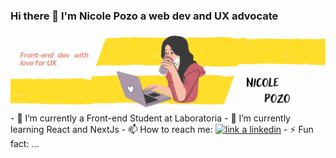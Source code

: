 ### Hi there 👋 I'm Nicole Pozo a web dev and UX advocate

<img  src="assets/NicolePozo.gif"/>
- 🔭 I’m currently a Front-end Student at Laboratoria           
- 🌱 I’m currently learning React and NextJs
- 📫 How to reach me: 
<a href="https://www.linkedin.com/in/nicolepozosalas"><img src="https://img.shields.io/badge/LinkedIn-0077B5?style=for-the-badge&logo=linkedin&logoColor=white" alt="link a linkedin"></a>
- ⚡ Fun fact: ...  



